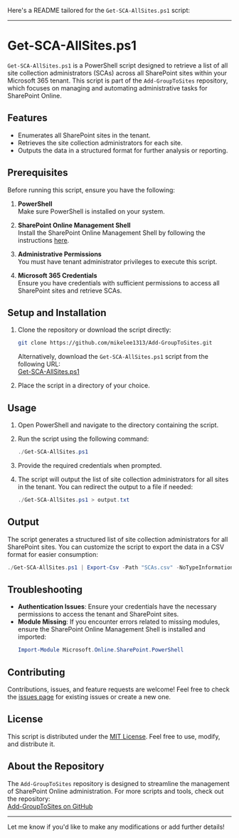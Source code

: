 Here's a README tailored for the `Get-SCA-AllSites.ps1` script:

---

# Get-SCA-AllSites.ps1

`Get-SCA-AllSites.ps1` is a PowerShell script designed to retrieve a list of all site collection administrators (SCAs) across all SharePoint sites within your Microsoft 365 tenant. This script is part of the `Add-GroupToSites` repository, which focuses on managing and automating administrative tasks for SharePoint Online.

## Features

- Enumerates all SharePoint sites in the tenant.
- Retrieves the site collection administrators for each site.
- Outputs the data in a structured format for further analysis or reporting.

## Prerequisites

Before running this script, ensure you have the following:

1. **PowerShell**  
   Make sure PowerShell is installed on your system.
   
2. **SharePoint Online Management Shell**  
   Install the SharePoint Online Management Shell by following the instructions [here](https://learn.microsoft.com/en-us/powershell/sharepoint/sharepoint-online/connect-sharepoint-online?view=sharepoint-ps).

3. **Administrative Permissions**  
   You must have tenant administrator privileges to execute this script.

4. **Microsoft 365 Credentials**  
   Ensure you have credentials with sufficient permissions to access all SharePoint sites and retrieve SCAs.

## Setup and Installation

1. Clone the repository or download the script directly:
   ```bash
   git clone https://github.com/mikelee1313/Add-GroupToSites.git
   ```
   Alternatively, download the `Get-SCA-AllSites.ps1` script from the following URL:  
   [Get-SCA-AllSites.ps1](https://github.com/mikelee1313/Add-GroupToSites/blob/main/Get-SCA-AllSites.ps1)

2. Place the script in a directory of your choice.

## Usage

1. Open PowerShell and navigate to the directory containing the script.

2. Run the script using the following command:
   ```powershell
   ./Get-SCA-AllSites.ps1
   ```

3. Provide the required credentials when prompted.

4. The script will output the list of site collection administrators for all sites in the tenant. You can redirect the output to a file if needed:
   ```powershell
   ./Get-SCA-AllSites.ps1 > output.txt
   ```

## Output

The script generates a structured list of site collection administrators for all SharePoint sites. You can customize the script to export the data in a CSV format for easier consumption:
```powershell
./Get-SCA-AllSites.ps1 | Export-Csv -Path "SCAs.csv" -NoTypeInformation
```

## Troubleshooting

- **Authentication Issues**: Ensure your credentials have the necessary permissions to access the tenant and SharePoint sites.
- **Module Missing**: If you encounter errors related to missing modules, ensure the SharePoint Online Management Shell is installed and imported:
  ```powershell
  Import-Module Microsoft.Online.SharePoint.PowerShell
  ```

## Contributing

Contributions, issues, and feature requests are welcome! Feel free to check the [issues page](https://github.com/mikelee1313/Add-GroupToSites/issues) for existing issues or create a new one.

## License

This script is distributed under the [MIT License](https://github.com/mikelee1313/Add-GroupToSites/blob/main/LICENSE). Feel free to use, modify, and distribute it.

## About the Repository

The `Add-GroupToSites` repository is designed to streamline the management of SharePoint Online administration. For more scripts and tools, check out the repository:  
[Add-GroupToSites on GitHub](https://github.com/mikelee1313/Add-GroupToSites)

---

Let me know if you'd like to make any modifications or add further details!
